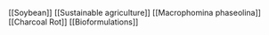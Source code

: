 [[Soybean]]
[[Sustainable agriculture]]
[[Macrophomina phaseolina]]
[[Charcoal Rot]]
[[Bioformulations]]
